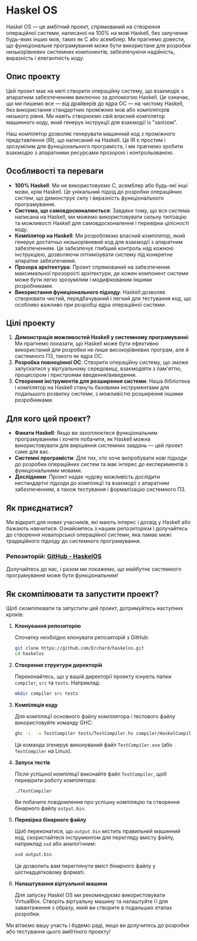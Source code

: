 # Haskel OS

Haskel OS — це амбітний проект, спрямований на створення операційної системи, написаної на 100% на мові Haskell, без залучення будь-яких інших мов, таких як C або асемблер. Ми прагнемо довести, що функціональне програмування може бути використане для розробки низькорівневих системних компонентів, забезпечуючи надійність, виразність і елегантність коду.

## Опис проекту

Цей проект має на меті створити операційну систему, що взаємодіє з апаратним забезпеченням виключно за допомогою Haskell. Це означає, що ми пишемо все — від драйверів до ядра ОС — на чистому Haskell, без використання стандартних проміжних мов або компіляторів низького рівня. Ми навіть створюємо свій власний компілятор машинного коду, який генерує інструкції для взаємодії із "залізом".

Наш компілятор дозволяє генерувати машинний код з проміжного представлення (IR), що написаний на Haskell. Це IR є простим і зрозумілим для функціонального програміста, і ми прагнемо зробити взаємодію з апаратними ресурсами прозорою і контрольованою.

## Особливості та переваги

- **100% Haskell**: Ми не використовуємо C, асемблер або будь-які інші мови, крім Haskell. Це унікальний підхід до розробки операційних систем, що демонструє силу і виразність функціонального програмування.
- **Система, що самовдосконалюється**: Завдяки тому, що вся система написана на Haskell, ми можемо використовувати сильну типізацію та можливості Haskell для самовдосконалення і перевірки цілісності коду.
- **Компілятор на Haskell**: Ми розробляємо власний компілятор, який генерує достатньо низькорівневий код для взаємодії з апаратним забезпеченням. Це забезпечує глибший контроль над кожною інструкцією, дозволяючи оптимізувати систему під конкретне апаратне забезпечення.
- **Прозора архітектура**: Проект спрямований на забезпечення максимальної прозорості архітектури, де кожен компонент системи може бути легко зрозумілим і модифікованим іншими розробниками.
- **Використання функціонального підходу**: Haskell дозволяє створювати чистий, передбачуваний і легкий для тестування код, що особливо важливо при розробці ядра операційної системи.

## Цілі проекту

1. **Демонстрація можливостей Haskell у системному програмуванні**: Ми прагнемо показати, що Haskell може бути ефективно використаний для розробки не лише високорівневих програм, але й системного ПЗ, такого як ядра ОС.
2. **Розробка повноцінної ОС**: Створити операційну систему, що зможе запускатися у віртуальному середовищі, взаємодіяти з пам'яттю, процесором і пристроями введення/виведення.
3. **Створення інструментів для розширення системи**: Наша бібліотека і компілятор на Haskell стануть базовими інструментами для подальшого розвитку системи, з можливістю розширення іншими розробниками.

## Для кого цей проект?

- **Фанати Haskell**: Якщо ви захоплюєтеся функціональним програмуванням і хочете побачити, як Haskell можна використовувати для вирішення системних завдань — цей проект саме для вас.
- **Системні програмісти**: Для тих, хто хоче випробувати нові підходи до розробки операційних систем та має інтерес до експериментів з функціональними мовами.
- **Дослідники**: Проект надає чудову можливість дослідити нестандартні підходи до компіляції та взаємодії з апаратним забезпеченням, а також тестування і формалізацію системного ПЗ.

## Як приєднатися?

Ми відкриті для нових учасників, які мають інтерес і досвід у Haskell або бажають навчитися. Ознайомтесь з нашим репозиторієм і долучайтесь до створення новаторської операційної системи, яка ламає межі традиційного підходу до системного програмування.

### Репозиторій: [GitHub - HaskelOS](https://github.com/Erchard/haskelos)

Долучайтесь до нас, і разом ми покажемо, що майбутнє системного програмування може бути функціональним!

## Як скомпілювати та запустити проект?

Щоб скомпілювати та запустити цей проект, дотримуйтесь наступних кроків:

1. **Клонування репозиторію**
   
   Спочатку необхідно клонувати репозиторій з GitHub:
   ```sh
   git clone https://github.com/Erchard/haskelos.git
   cd haskelos
   ```

2. **Створення структури директорій**
   
   Переконайтесь, що у вашій директорії проекту існують папки `compiler`, `src` та `tests`. Наприклад:
   ```sh
   mkdir compiler src tests
   ```

3. **Компіляція коду**
   
   Для компіляції основного файлу компілятора і тестового файлу використовуйте команду GHC:
   ```sh
   ghc -i. -o TestCompiler tests/TestCompiler.hs compiler/HaskelCompiler.hs
   ```
   Ця команда згенерує виконуваний файл `TestCompiler.exe` (або `TestCompiler` на Linux).

4. **Запуск тестів**
   
   Після успішної компіляції виконайте файл `TestCompiler`, щоб перевірити роботу компілятора:
   ```sh
   ./TestCompiler
   ```
   Ви побачите повідомлення про успішну компіляцію та створення бінарного файлу `output.bin`.

5. **Перевірка бінарного файлу**
   
   Щоб переконатися, що `output.bin` містить правильний машинний код, скористайтеся інструментом для перегляду вмісту файлу, наприклад `xxd` або аналогічним:
   ```sh
   xxd output.bin
   ```
   Це дозволить вам переглянути вміст бінарного файлу у шістнадцятковому форматі.

6. **Налаштування віртуальної машини**
   
   Для запуску Haskel OS ми рекомендуємо використовувати VirtualBox. Створіть віртуальну машину та налаштуйте її для завантаження з образу, який ви створите в подальших етапах розробки.

Ми вітаємо вашу участь і будемо раді, якщо ви долучитесь до розробки або тестування цього амбітного проекту!
